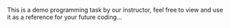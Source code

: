 This is a demo programming task by our instructor, feel free to view and use it as a reference for your future coding...
